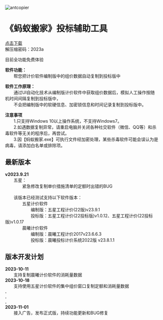 ![antcopier](https://github.com/tenderoffer/antcopier/assets/140397303/c25b4b4e-86be-45fd-a541-0e2855345282)   
# **《蚂蚁搬家》投标辅助工具**

[点击下载](https://raw.githubusercontent.com/tenderoffer/AntCopier/main/蚂蚁搬家投标辅助工具.rar)    
解压缩密码：2023a    

目前全功能免费体验    

**软件功能：**    
&emsp;&emsp;帮您把计价软件编制版中的组价数据自动复制到投标版中   

**软件工作原理：**     
&emsp;&emsp;通过UI自动化技术从编制版计价软件中获取组价数据后，模拟人工操作按随机时间间隔复制到投标版中，     
&emsp;&emsp;不会把编制版中的软硬信息、加密锁信息和时间记录复制到投标版中。    

**注意事项**   
&emsp;&emsp;1.只支持Windows 10以上操作系统，不支持Windows7。    
&emsp;&emsp;2.如遇数据复制异常，请重启电脑并关闭各种社交软件（微信、QQ等）和杀毒软件等无关的程序后，再尝试。   
&emsp;&emsp;3.因【蚂蚁搬家.exe】可执行文件经加密处理，某些杀毒软件可能会误认为是病毒，请添加白名单或排除项。   

## 最新版本
**v2023.9.21**         
&emsp;&emsp;五星：    
&emsp;&emsp;&emsp;&emsp;紧急修改复制单价措施清单的定额时出错的BUG         
&emsp;&emsp;        
&emsp;&emsp;该版本已经测试支持以下软件版本：       
&emsp;&emsp;&emsp;&emsp;五星计价软件    
&emsp;&emsp;&emsp;&emsp;&emsp;&emsp;编制版：五星工程计价(22版)v23.9.1    
&emsp;&emsp;&emsp;&emsp;&emsp;&emsp;投标版：五星工程计价(22投标版)v1.0.12、五星工程计价(22投标版)v1.0.17    
&emsp;&emsp;&emsp;&emsp;晨曦计价软件    
&emsp;&emsp;&emsp;&emsp;&emsp;&emsp;编制版：晨曦工程计价2017v23.6.6.3    
&emsp;&emsp;&emsp;&emsp;&emsp;&emsp;投标版：晨曦投标计价系统2022版 v23.8.1.1   
    
## 版本开发计划
**2023-10-11**    
&emsp;&emsp;支持复制晨曦计价软件的消耗量数据     
**2023-10-18**     
&emsp;&emsp;支持使用五星计价软件的集中组价窗口复制定额和消耗量数据     
**.**    
**.**    
**.**    
**2023-11-01**    
&emsp;&emsp;接入广告，发布正式版，持续功能更新和BUG修复  









